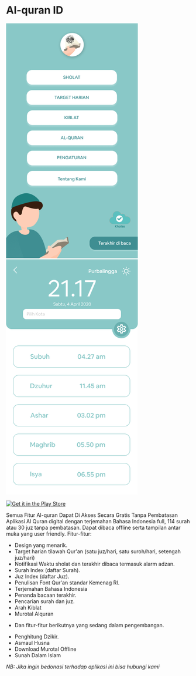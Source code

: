 # Al-quran ID
![Home](demo/home.png)
![Home](demo/jadwal.png)

[![Get it in the Play Store](https://i.ibb.co/mJDWpKQ/en-badge-web-generic.png)](https://play.google.com/store/apps/details?id=com.faresa.alquran)

Semua Fitur Al-quran Dapat Di Akses Secara Gratis Tanpa Pembatasan
Aplikasi Al Quran digital dengan terjemahan Bahasa Indonesia full, 114 surah atau 30 juz tanpa pembatasan. Dapat dibaca offline serta tampilan antar muka yang user friendly.
Fitur-fitur:

- Design yang menarik.
- Target harian tilawah Qur'an (satu juz/hari, satu suroh/hari, setengah juz/hari)
- Notifikasi Waktu sholat dan terakhir dibaca termasuk alarm adzan.
- Surah Index (daftar Surah).
- Juz Index (daftar Juz).
- Penulisan Font Qur'an standar Kemenag RI.
- Terjemahan Bahasa Indonesia
- Penanda bacaan terakhir.
- Pencarian surah dan juz.
- Arah Kiblat 
- Murotal Alquran

* Dan fitur-fitur berikutnya yang sedang dalam pengembangan.
- Penghitung Dzikir.
- Asmaul Husna
- Download Murotal Offline
- Sunah Dalam Islam

*NB: Jika ingin bedonasi terhadap aplikasi ini bisa hubungi kami*

